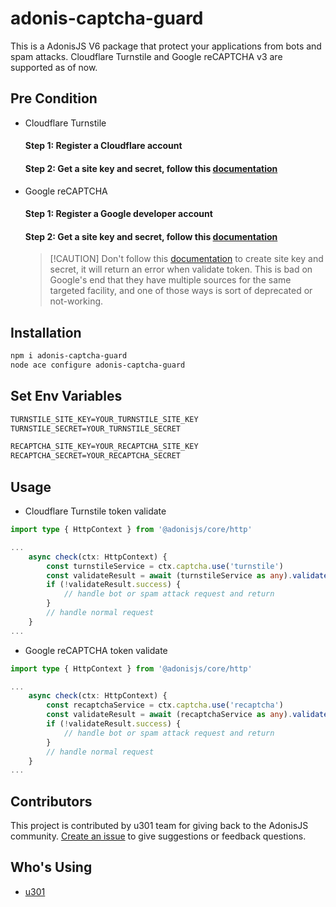 # adonis-captcha-guard
This is a AdonisJS V6 package that protect your applications from bots and spam attacks. Cloudflare Turnstile and Google reCAPTCHA v3 are supported as of now.

## Pre Condition
- Cloudflare Turnstile
  #### Step 1: Register a Cloudflare account
  #### Step 2: Get a site key and secret, follow this [documentation](https://developers.cloudflare.com/turnstile/get-started/)

- Google reCAPTCHA
  #### Step 1: Register a Google developer account
  #### Step 2: Get a site key and secret, follow this [documentation](https://www.google.com/recaptcha/admin/create)
  >  [!CAUTION]
  > Don't follow this [documentation](https://console.cloud.google.com/security/recaptcha) to create site key and secret, it will return an error when validate token. This is bad on Google's end that they have multiple sources for the same targeted facility, and one of those ways is sort of deprecated or not-working.

## Installation
```bash
npm i adonis-captcha-guard
node ace configure adonis-captcha-guard
```

## Set Env Variables
```txt
TURNSTILE_SITE_KEY=YOUR_TURNSTILE_SITE_KEY
TURNSTILE_SECRET=YOUR_TURNSTILE_SECRET

RECAPTCHA_SITE_KEY=YOUR_RECAPTCHA_SITE_KEY
RECAPTCHA_SECRET=YOUR_RECAPTCHA_SECRET
```

## Usage
- Cloudflare Turnstile token validate
```ts
import type { HttpContext } from '@adonisjs/core/http'

...
    async check(ctx: HttpContext) {
        const turnstileService = ctx.captcha.use('turnstile')
        const validateResult = await (turnstileService as any).validate()
        if (!validateResult.success) {
            // handle bot or spam attack request and return
        }
        // handle normal request
    }
...
```
- Google reCAPTCHA token validate
  
```ts
import type { HttpContext } from '@adonisjs/core/http'

...
    async check(ctx: HttpContext) {
        const recaptchaService = ctx.captcha.use('recaptcha')
        const validateResult = await (recaptchaService as any).validate()
        if (!validateResult.success) {
            // handle bot or spam attack request and return
        }
        // handle normal request
    }
...
```

## Contributors
This project is contributed by u301 team for giving back to the AdonisJS community. [Create an issue](https://github.com/monojson/adonis-captcha-guard/issues/new) to give suggestions or feedback questions.


## Who's Using
- [u301](https://u301.link/fuWf)